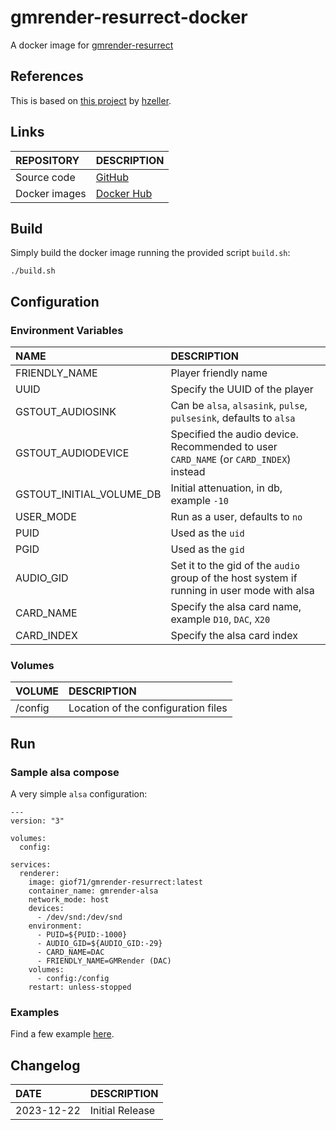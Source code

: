 # gmrender-resurrect-docker

A docker image for [gmrender-resurrect](https://github.com/hzeller/gmrender-resurrect)

## References

This is based on [this project](https://github.com/hzeller/gmrender-resurrect) by [hzeller](https://github.com/hzeller).  

## Links

REPOSITORY|DESCRIPTION
:---|:---
Source code|[GitHub](https://github.com/GioF71/gmrender-resurrect-docker)
Docker images|[Docker Hub](https://hub.docker.com/r/giof71/gmrender-resurrect)

## Build

Simply build the docker image running the provided script `build.sh`:

```text
./build.sh
```

## Configuration

### Environment Variables

NAME|DESCRIPTION
:---|:---
FRIENDLY_NAME|Player friendly name
UUID|Specify the UUID of the player
GSTOUT_AUDIOSINK|Can be `alsa`, `alsasink`, `pulse`, `pulsesink`, defaults to `alsa`
GSTOUT_AUDIODEVICE|Specified the audio device. Recommended to user `CARD_NAME` (or `CARD_INDEX`) instead
GSTOUT_INITIAL_VOLUME_DB|Initial attenuation, in db, example `-10`
USER_MODE|Run as a user, defaults to `no`
PUID|Used as the `uid`
PGID|Used as the `gid`
AUDIO_GID|Set it to the gid of the `audio` group of the host system if running in user mode with alsa
CARD_NAME|Specify the alsa card name, example `D10`, `DAC`, `X20`
CARD_INDEX|Specify the alsa card index

### Volumes

VOLUME|DESCRIPTION
:---|:---
/config|Location of the configuration files

## Run

### Sample alsa compose

A very simple `alsa` configuration:

```text
---
version: "3"

volumes:
  config:

services:
  renderer:
    image: giof71/gmrender-resurrect:latest
    container_name: gmrender-alsa
    network_mode: host
    devices:
      - /dev/snd:/dev/snd
    environment:
      - PUID=${PUID:-1000}
      - AUDIO_GID=${AUDIO_GID:-29}
      - CARD_NAME=DAC
      - FRIENDLY_NAME=GMRender (DAC)
    volumes:
      - config:/config
    restart: unless-stopped
```

### Examples

Find a few example [here](https://github.com/GioF71/gmrender-resurrect-docker/tree/master/examples/).  

## Changelog

DATE|DESCRIPTION
:---|:---
2023-12-22|Initial Release
